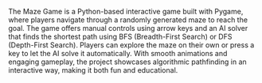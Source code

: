 The Maze Game is a Python-based interactive game built with Pygame, where players navigate through a randomly generated maze to reach the goal. The game offers manual controls using arrow keys and an AI solver that finds the shortest path using BFS (Breadth-First Search) or DFS (Depth-First Search). Players can explore the maze on their own or press a key to let the AI solve it automatically. With smooth animations and engaging gameplay, the project showcases algorithmic pathfinding in an interactive way, making it both fun and educational. 
